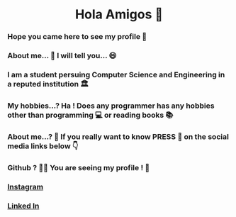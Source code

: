 <h1 align="center">Hola Amigos 👋</h1>

### Hope you came here to see my profile 🙂
### About me... 🤔 I will tell you... 😄 
### I am a student persuing Computer Science and Engineering in a reputed institution 🏛️ 
### My hobbies...? Ha ! Does any programmer has any hobbies other than programming 💻 or reading books 📚
### About me...? 🤔 If you really want to know PRESS 📎 on the social media links below 👇 
<h3> <b> Github ? 🤦‍♂️ </b>You are seeing my profile ! 🤭 </h3>
<h3><b><a href="https://www.instagram.com/rohith.v.kamath/"> Instagram </a></b></h3>
<h3><b><a href="https://www.linkedin.com/in/rohith-v-kamath-2b98a6214/"> Linked In </a></b></h3>


<!--
**rohithvkamath/rohithvkamath** is a ✨ _special_ ✨ repository because its `README.md` (this file) appears on your GitHub profile.

Here are some ideas to get you started:

- 🔭 I’m currently working on ...
- 🌱 I’m currently learning ...
- 👯 I’m looking to collaborate on ...
- 🤔 I’m looking for help with ...
- 💬 Ask me about ...
- 📫 How to reach me: ...
- 😄 Pronouns: ...
- ⚡ Fun fact: ...
-->
